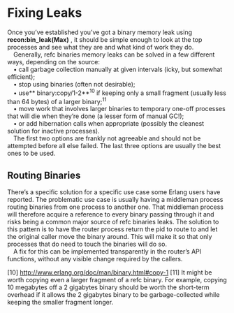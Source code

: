 # Fixing Leaks
Once you’ve established you’ve got a binary memory leak using **recon:bin_leak(Max)** , it
should be simple enough to look at the top processes and see what they are and what kind
of work they do.
<br>&emsp;Generally, refc binaries memory leaks can be solved in a few different ways, depending
on the source:
<br>&emsp;• call garbage collection manually at given intervals (icky, but somewhat efficient);
<br>&emsp;• stop using binaries (often not desirable);
<br>&emsp;• use** binary:copy/1-2**<sup>10</sup> if keeping only a small fragment (usually less than 64 bytes)
of a larger binary;<sup>11</sup>
<br>&emsp;• move work that involves larger binaries to temporary one-off processes that will die
when they’re done (a lesser form of manual GC!);
<br>&emsp;• or add hibernation calls when appropriate (possibly the cleanest solution for inactive
processes).
<br>&emsp;The first two options are frankly not agreeable and should not be attempted before all
else failed. The last three options are usually the best ones to be used.

## Routing Binaries
There’s a specific solution for a specific use case some Erlang users have reported. The
problematic use case is usually having a middleman process routing binaries from one
process to another one. That middleman process will therefore acquire a reference to every
binary passing through it and risks being a common major source of refc binaries leaks.
The solution to this pattern is to have the router process return the pid to route to and
let the original caller move the binary around. This will make it so that only processes that
do need to touch the binaries will do so.
<br>&emsp;A fix for this can be implemented transparently in the router’s API functions, without
any visible change required by the callers.

[10] http://www.erlang.org/doc/man/binary.html#copy-1
[11] It might be worth copying even a larger fragment of a refc binary. For example, copying 10 megabytes
off a 2 gigabytes binary should be worth the short-term overhead if it allows the 2 gigabytes binary to be
garbage-collected while keeping the smaller fragment longer.
